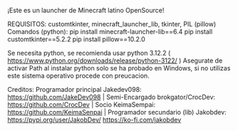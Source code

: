 ﻿﻿¡Este es un launcher de Minecraft latino OpenSource!

REQUISITOS: customtkinter, minecraft_launcher_lib, tkinter, PIL (pillow)
Comandos (python): 
 pip install minecraft-launcher-lib==6.4
 pip install customtkinter==5.2.2
 pip install pillow==10.2.0

Se necesita python, se recomienda usar python 3.12.2 ( https://www.python.org/downloads/release/python-3122/ )
Asegurate de activar Path al instalar python
solo se ha probado en Windows, si no utilizas este sistema operativo procede con preucacion.

Creditos:
 Programador principal Jakedev098: https://github.com/JakeDev098 |
 Semi-Encargado brokgator/CrocDev: https://github.com/CrocDev |
 Socio KeimaSempai: https://github.com/KeimaSenpai |
 Programador secundario (lib) Jakobdev: https://pypi.org/user/JakobDev/	https://ko-fi.com/jakobdev
